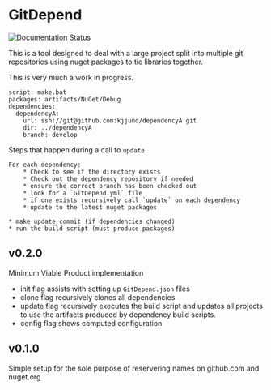 # GitDepend

[![Documentation Status](https://readthedocs.org/projects/gitdepend/badge/?version=latest)](http://gitdepend.readthedocs.io/en/latest/?badge=latest)

This is a tool designed to deal with a large project split into multiple git repositories using nuget packages to tie libraries together.

This is very much a work in progress.

```
script: make.bat
packages: artifacts/NuGet/Debug
dependencies:
  dependencyA:
    url: ssh://git@github.com:kjjuno/dependencyA.git
    dir: ../dependencyA
    branch: develop
```

Steps that happen during a call to `update`

```
For each dependency:  
    * Check to see if the directory exists
    * Check out the dependency repository if needed
    * ensure the correct branch has been checked out
    * look for a `GitDepend.yml` file
    * if one exists recursively call `update` on each dependency
    * update to the latest nuget packages

* make update commit (if dependencies changed)
* run the build script (must produce packages)
```

## v0.2.0
Minimum Viable Product implementation

* init flag assists with setting up `GitDepend.json` files
* clone flag recursively clones all dependencies
* update flag recursively executes the build script and updates all projects to use the artifacts produced by dependency build scripts.
* config flag shows computed configuration

## v0.1.0
Simple setup for the sole purpose of reservering names on github.com and nuget.org
